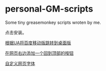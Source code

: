 # personal-GM-scripts
Some tiny greasemonkey scripts wroten by me. 

点击安装。


[根据UA将百度移动版跳转到桌面版](https://github.com/THR-hub/personal-GM-scripts/raw/main/BaiduAutoRedirect.user.js)

[在网页右边添加一个回到顶部的按钮](https://github.com/THR-hub/personal-GM-scripts/raw/main/GoToTop.user.js)

[自定义网页字体](https://github.com/THR-hub/personal-GM-scripts/raw/main/CustomFonts.user.js)
